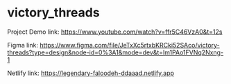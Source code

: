 # victory_threads
Project Demo link: https://www.youtube.com/watch?v=ffr5C46VzA0&t=12s

Figma link: https://www.figma.com/file/JeTxXc5rtxbKRCki52SAco/victory-threads?type=design&node-id=0%3A1&mode=dev&t=lm1PAo1FVNq2Nxng-1

Netlify link: https://legendary-faloodeh-ddaaad.netlify.app
